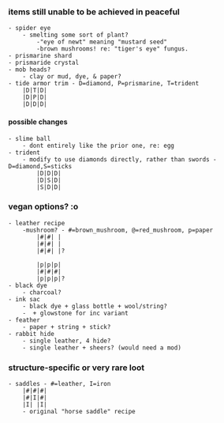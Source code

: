 ### items still unable to be achieved in peaceful
	- spider eye
		- smelting some sort of plant?
			-"eye of newt" meaning "mustard seed"
			-brown mushrooms! re: "tiger's eye" fungus.
	- prismarine shard
	- prismaride crystal
	- mob heads?
		- clay or mud, dye, & paper?
	- tide armor trim - D=diamond, P=prismarine, T=trident
		|D|T|D|
		|D|P|D|
		|D|D|D|

#### possible changes
	- slime ball
		- dont entirely like the prior one, re: egg
	- trident
		- modify to use diamonds directly, rather than swords - D=diamond,S=sticks
			|D|D|D|
			|D|S|D|
			|S|D|D|

### vegan options? :o 
	- leather recipe
		-mushroom? - #=brown_mushroom, @=red_mushroom, p=paper
			|#|#| |
			|#|#| |
			|#|#| |?

			|p|p|p|
			|#|#|#|
			|p|p|p|?
	- black dye
		- charcoal?
	- ink sac
		- black dye + glass bottle + wool/string?
		-  + glowstone for inc variant
	- feather
		- paper + string + stick?
	- rabbit hide
		- single leather, 4 hide?
		- single leather + sheers? (would need a mod)

### structure-specific or very rare loot
	- saddles - #=leather, I=iron
		|#|#|#|
		|#|I|#|
		|I| |I|
		- original "horse saddle" recipe
